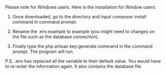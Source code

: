 

Please note for Windows users. Here is the installation for Window users:

1) Once downloaded, go to the directory and input composer install command in command prompt.

2) Rename the .env.example to example (you might need to changes on the file such as the database connection).

3) Finally type the php artisan key:generate command in the command prompt. The program will run.

P.S. .env has replaced all the variable to their default value. You would have to re-enter the information again. It also contains the database file
